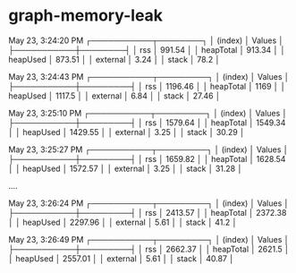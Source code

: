 # graph-memory-leak
May 23, 3:24:20 PM
┌───────────┬────────┐
│  (index)  │ Values │
├───────────┼────────┤
│    rss    │ 991.54 │
│ heapTotal │ 913.34 │
│ heapUsed  │ 873.51 │
│ external  │  3.24  │
│   stack   │  78.2  │

May 23, 3:24:43 PM
┌───────────┬─────────┐
│  (index)  │ Values  │
├───────────┼─────────┤
│    rss    │ 1196.46 │
│ heapTotal │  1169   │
│ heapUsed  │ 1117.5  │
│ external  │  6.84   │
│   stack   │  27.46  │

May 23, 3:25:10 PM
┌───────────┬─────────┐
│  (index)  │ Values  │
├───────────┼─────────┤
│    rss    │ 1579.64 │
│ heapTotal │ 1549.34 │
│ heapUsed  │ 1429.55 │
│ external  │  3.25   │
│   stack   │  30.29  │

May 23, 3:25:27 PM
┌───────────┬─────────┐
│  (index)  │ Values  │
├───────────┼─────────┤
│    rss    │ 1659.82 │
│ heapTotal │ 1628.54 │
│ heapUsed  │ 1572.57 │
│ external  │  3.25   │
│   stack   │  31.28  │

....

May 23, 3:26:24 PM
┌───────────┬─────────┐
│  (index)  │ Values  │
├───────────┼─────────┤
│    rss    │ 2413.57 │
│ heapTotal │ 2372.38 │
│ heapUsed  │ 2297.96 │
│ external  │  5.61   │
│   stack   │  41.2   │

May 23, 3:26:49 PM
┌───────────┬─────────┐
│  (index)  │ Values  │
├───────────┼─────────┤
│    rss    │ 2662.37 │
│ heapTotal │ 2621.5  │
│ heapUsed  │ 2557.01 │
│ external  │  5.61   │
│   stack   │  40.87  │

